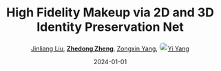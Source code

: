 ---
title: "High Fidelity Makeup via 2D and 3D Identity Preservation Net"
collection: publications
permalink: /publication/High-Fid2024
date: 2024-01-01
doi: 
keywords: 
venue: 'ACM TOMM'
author: '<a href="https://zdzheng.xyz/authors/Jinliang-Liu" class="author">Jinliang Liu</a>, <strong><a href="https://zdzheng.xyz/authors/Zhedong-Zheng" class="author">Zhedong Zheng</a></strong>, <a href="https://zdzheng.xyz/authors/Zongxin-Yang" class="author">Zongxin Yang</a>, <a href="https://zdzheng.xyz/authors/Yi-Yang" class="author"> <img src="https://zdzheng.xyz/files/yi-yang.jpeg" alt="Yi-Yang" style="border-radius: 50%; height:20px; width:20px">Yi Yang</a>'
sqlauthor: '{"@type": "Person","name": "Jinliang Liu"}, {"@type": "Person","name": "Zhedong Zheng"}, {"@type": "Person","name": "Zongxin Yang"}, {"@type": "Person","name": "Yi Yang"}'
citation: ' Jinliang Liu,  Zhedong Zheng,  Zongxin Yang,  Yi Yang, &quot;High Fidelity Makeup via 2D and 3D Identity Preservation Net.&quot; ACM TOMM, 2024.'
pub_year: '2024'
bib: >
    @article{liu2024high,<br>author = "Liu, Jinliang and Zheng, Zhedong and Yang, Zongxin and Yang, Yi",<br>title = "High Fidelity Makeup via 2D and 3D Identity Preservation Net",<br>journal = "ACM TOMM",<br>year = "2024"
    }

---